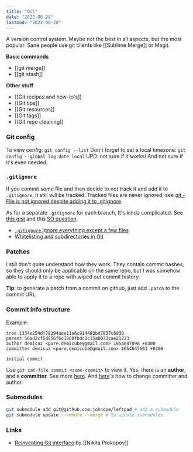```yaml
---
title: "Git"
date: "2022-08-28"
lastmod: "2022-08-28"
---
```


A version control system. Maybe not the best in all aspects, but the most popular. Sane people use git clients like [[Sublime Merge]] or Magit.

**Basic commands**
- [[git merge]]
- [[git stash]]

**Other stuff**
- [[Git recipes and how-to's]]
- [[Git tips]]
- [[Git resources]]
- [[Git tags]]
- [[Git repo cleaning]]

### Git config
To view config: `git config --list`
Don't forget to set a local timezone: `git config --global log.date local` UPD: not sure if it works! And not sure if it's even needed.

### `.gitignore`
If you commit some file and then decide to not track it and add it to `.gitignore`, it still *will* be tracked. Tracked files are never ignored, see [git - File is not ignored despite adding it to .gitignore](https://stackoverflow.com/questions/66716064).

As for a separate `.gitignore` for each branch, It's kinda complicated. See [this gist](https://gist.github.com/wizioo/c89847c7894ede628071) and this [SO question](https://stackoverflow.com/questions/58332148/).

- [`.gitignore` ignore everything except a few files](https://stackoverflow.com/questions/987142/)
- [Whitelisting and subdirectories in Git](https://stackoverflow.com/questions/9162919/)

### Patches
I still don't quite understand how they work. They contain commit hashes, so they should only be applicable on the same repo, but I was somehow able to apply it to a repo with wiped out commit history.

**Tip**: to generate a patch from a commit on github, just add `.patch` to the commit URL.


### Commit info structure
Example:
```
tree 1334e254df78294aee11e6c914483bd7837c6930
parent 56ad2cf5d956fbc3860fbdc1c15a0073cae21223
author demicuz <pure.demicube@gmail.com> 1654647098 +0300
committer demicuz <pure.demicube@gmail.com> 1654647663 +0300

initial commit
```

Use `git cat-file commit <some-commit>` to view it. Yes, there is an **author**, and a **committer**. See more [here](https://ivan.bessarabov.com/blog/git-author-committer). And [here](https://stackoverflow.com/questions/750172)'s how to change committer and author.

### Submodules
```bash
git submodule add git@github.com:johndoe/leftpad # add a submodule
git submodule update --remote --merge # to update submodules
```

### Links
- [Reinventing Git interface](https://tonsky.me/blog/reinventing-git-interface/) by [[Nikita Prokopov]]